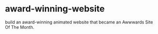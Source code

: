 # award-winning-website
build an award-winning animated website that became an Awwwards Site Of The Month.
